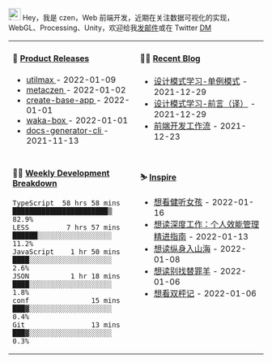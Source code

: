 
<img src="https://github.com/metaczen/metaczen/blob/master/octocat.gif" alt="hey" width="24"> Hey，我是 czen，Web 前端开发，近期在关注数据可视化的实现，WebGL、Processing、Unity，欢迎给我[发邮件](mailto:pealstyle@gmail.com)或在 Twitter [DM](https://twitter.com/ac_czen)

<table width="800px">
<tr>
<td valign="top" width="50%">

#### 🌾 <a href="https://github.com/metaczen/metaczen/blob/master/releases.md" target="_blank">Product Releases</a>

<!-- recent_releases starts -->
* <a href='https://github.com/metaczen/utilmax/releases/tag/v1.0.9' target='_blank'>utilmax </a> - 2022-01-09
* <a href='https://github.com/metaczen/metaczen/releases/tag/v0.0.1' target='_blank'>metaczen </a> - 2022-01-02
* <a href='https://github.com/metaczen/create-base-app/releases/tag/v0.0.4' target='_blank'>create-base-app </a> - 2022-01-01
* <a href='https://github.com/metaczen/waka-box/releases/tag/v3.0.1' target='_blank'>waka-box </a> - 2022-01-01
* <a href='https://github.com/metaczen/docs-generator-cli/releases/tag/v0.1.0' target='_blank'>docs-generator-cli </a> - 2021-11-13
<!-- recent_releases ends -->

</td>
<td valign="top" width="50%">

#### 🧗‍♂️ <a href="https://github.com/metaczen/blog/issues" target="_blank">Recent Blog</a>

<!-- blog starts -->
* <a href='https://www.github.com/metaczen/blog/issues/3' target='_blank'>设计模式学习-单例模式</a> - 2021-12-29
* <a href='https://www.github.com/metaczen/blog/issues/2' target='_blank'>设计模式学习-前言（译）</a> - 2021-12-29
* <a href='https://www.github.com/metaczen/blog/issues/1' target='_blank'>前端开发工作流</a> - 2021-12-23
<!-- blog ends -->

</td>
</tr>
<tr>
<td valign="top" width="50%">

#### 🤹‍♀️ <a href="https://gist.github.com/metaczen/0c39a3e7b4a372c6cff4a8714271308c" target="_blank">Weekly Development Breakdown</a>

<!-- code_time starts -->

```text
TypeScript  58 hrs 58 mins  ███████████████████████▒  82.9%
LESS         7 hrs 57 mins  ██████░░░░░░░░░░░░░░░░░░  11.2%
JavaScript    1 hr 50 mins  ████░░░░░░░░░░░░░░░░░░░░   2.6%
JSON          1 hr 18 mins  ████░░░░░░░░░░░░░░░░░░░░   1.8%
conf               15 mins  ███▓░░░░░░░░░░░░░░░░░░░░   0.4%
Git                13 mins  ███▓░░░░░░░░░░░░░░░░░░░░   0.3%
```

<!-- code_time ends -->

</td>
<td valign="top" width="50%">

#### ⛷️ <a href="https://www.douban.com/people/yushangyuzui/" target="_blank">Inspire</a>

<!-- douban starts -->
* <a href='http://movie.douban.com/subject/35048413/' target='_blank'>想看健听女孩</a> - 2022-01-16
* <a href='https://book.douban.com/subject/35070618/' target='_blank'>想读深度工作：个人效能管理精进指南</a> - 2022-01-13
* <a href='https://book.douban.com/subject/35028954/' target='_blank'>想读纵身入山海</a> - 2022-01-08
* <a href='https://book.douban.com/subject/30364340/' target='_blank'>想读别找替罪羊</a> - 2022-01-06
* <a href='https://www.douban.com/location/drama/35520219/' target='_blank'>想看双枰记</a> - 2022-01-06
<!-- douban ends -->

</td>
  </tr>
  </table>
